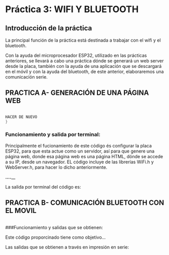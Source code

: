 # Práctica 3: WIFI Y BLUETOOTH

## Introducción de la práctica
La principal función de la práctica está destinada a trabajar con el wifi y el bluetooth.

Con la ayuda del microprocesador ESP32, utilizado en las prácticas anteriores, se llevará a cabo una práctica dónde se generará un web server desde la placa, también con la ayuda de una aplicación que se descargará en el móvil y con la ayuda del bluetooth, de este anterior, elaboraremos una comunicación serie.

## PRACTICA A- GENERACIÓN DE UNA PÁGINA WEB
```c++

HACER DE NUEVO
}
```
### Funcionamiento y salida por terminal:

Principalmente el fucionamiento de este código és configurar la placa ESP32, para que esta actue como un servidor, así para que genere una página web, donde esa página web es una página HTML, dónde se accede a su IP, desde un navegador.
EL código incluye de las librerías WiFi.h y WebServer.h, para hacer lo dicho anteriormente.

__....____

La salida por terminal del código es:

## PRACTICA B- COMUNICACIÓN BLUETOOTH CON EL MOVIL

```c++

```
###Funcionamiento y salidas que se obtienen:

Este código proporcinado tiene como objetivo...

Las salidas que se obtienen a través en impresión en serie:



